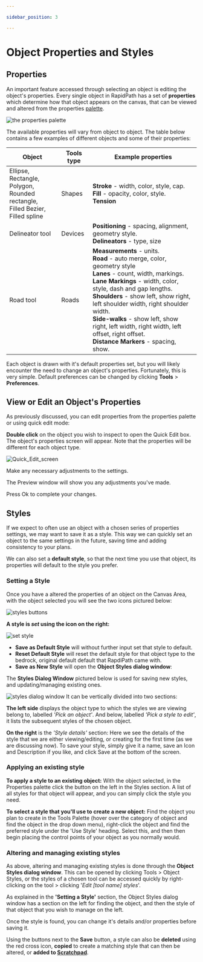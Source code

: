 ```yaml
---

sidebar_position: 3

---
```

# Object Properties and Styles

## Properties

An important feature accessed through selecting an object is editing the object's properties. Every single object in RapidPath has a set of **properties** which determine how that object appears on the canvas, that can be viewed and altered from the properties [palette](/docs/rapidpath/the-rapidpath-screen/your-workspace.md).

![the properties palette](./assets/The-Properties-Palette.png)

The available properties will vary from object to object. The table below contains a few examples of different objects and some of their properties:

|Object                                                                            | Tools type |Example properties                                                                           |
|----------------------------------------------------------------------------------|------------|---------------------------------------------------------------------------------------------|
| Ellipse, Rectangle,<br /> Polygon, Rounded rectangle,<br /> Filled Bezier, Filled spline  | Shapes     | **Stroke** - width, color, style, cap.  <br />**Fill** - opacity, color, style.  <br />**Tension**|
| Delineator tool                                                                  | Devices    | **Positioning** - spacing, alignment, geometry style.  <br />**Delineators** - type, size      |
| Road tool                                                                        | Roads      | **Measurements** - units.  <br />**Road** - auto merge, color, geometry style  <br />**Lanes** - count, width, markings.  <br />**Lane Markings** - width, color, style, dash and gap lengths.  <br />**Shoulders** - show left, show right, left shoulder width, right shoulder width.  <br />**Side-walks** - show left, show right, left width, right width, left offset, right offset.  <br />**Distance Markers** - spacing, show.|

Each object is drawn with it's default properties set, but you will likely encounter the need to change an object's properties. Fortunately, this is very simple. Default preferences can be changed by clicking **Tools** > **Preferences**.

## View or Edit an Object's Properties

 As previously discussed, you can edit properties from the properties palette or using quick edit mode:

 **Double click** on the object you wish to inspect to open the Quick Edit box. The object's properties screen will appear. Note that the properties will be different for each object type.

 ![Quick_Edit_screen](./assets/Quick_Edit_screen.png)

Make any necessary adjustments to the settings.

The Preview window will show you any adjustments you've made.

Press Ok to complete your changes.

## Styles

If we expect to often use an object with a chosen series of properties settings, we may want to save it as a style. This way we can quickly set an object to the same settings in the future, saving time and adding consistency to your plans.

We can also set a **default style**, so that the next time you use that object, its properties will default to the style you prefer.

### Setting a Style

Once you have a altered the properties of an object on the Canvas Area, with the object selected you will see the two icons pictured below:

![styles buttons](./assets/styles-eg.jpg)

**A style is *set* using the icon on the right:**

![set style](./assets/set-style.png)

- **Save as Default Style** will without further input set that style to default.
- **Reset Default Style** will reset the default style for that object type to the bedrock, original default default that RapdiPath came with.
- **Save as New Style** will open the **Object Styles dialog window**:

The **Styles Dialog Window** pictured below is used for saving new styles, and updating/managing existing ones.

![styles dialog window](./assets/styles-dialog.png)
It can be vertically divided into two sections:

**The left side** displays the object type to which the styles we are viewing belong to, labelled *'Pick an object'*. And below, labelled *'Pick a style to edit'*, it lists the subsequent styles of the chosen object.

**On the right** is the *'Style details'* section: Here we see the details of the style that we are either viewing/editing, or creating for the first time (as we are discussing now). To save your style, simply give it a name, save an Icon and Description if you like, and click Save at the bottom of the screen.

### Applying an existing style

**To apply a style to an existing object:** With the object selected, in the Properties palette click the button on the left in the Styles section. A list of all styles for that object will appear, and you can simply click the style you need.

**To select a style that you'll use to create a new object:** Find the object you plan to create in the Tools Palette (hover over the category of object and find the object in the drop down menu), right-click the object and find the preferred style under the 'Use Style' heading. Select this, and then then begin placing the control points of your object as you normally would.

### Altering and managing existing styles

As above, altering and managing existing styles is done through the **Object Styles dialog window**. This can be opened by clicking Tools > Object Styles, or the styles of a chosen tool can be accessed quickly by right-clicking on the tool > clicking '*Edit [tool name] styles*'.

As explained in the **'Setting a Style'** section, the Object Styles dialog window has a section on the left for finding the object, and then the style of that object that you wish to manage on the left.

Once the style is found, you can change it's details and/or properties before saving it.

Using the buttons next to the **Save** button, a style can also be **deleted** using the red cross icon, **copied** to create a matching style that can then be altered, or **added to [Scratchpad](/docs/rapidpath/the-rapidpath-screen/the-scratch-pad.md)**.
